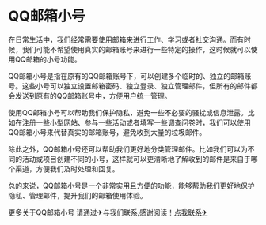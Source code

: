 # QQ邮箱小号

在日常生活中，我们经常需要使用邮箱来进行工作、学习或者社交沟通。而有时候，我们可能不希望使用真实的邮箱账号来进行一些特定的操作，这时候就可以使用QQ邮箱的小号功能。

QQ邮箱小号是指在原有的QQ邮箱账号下，可以创建多个临时的、独立的邮箱账号。这些小号可以独立设置邮箱密码、独立登录、独立管理邮件，但所有的邮件都会发送到原有的QQ邮箱账号中，方便用户统一管理。

使用QQ邮箱小号可以帮助我们保护隐私，避免一些不必要的骚扰或信息泄露。比如在注册一些小型网站、参与一些活动或者填写一些调查问卷时，我们可以使用QQ邮箱小号来代替真实的邮箱账号，避免收到大量的垃圾邮件。

除此之外，QQ邮箱小号还可以帮助我们更好地分类管理邮件。比如我们可以为不同的活动或项目创建不同的小号，这样就可以更清晰地了解收到的邮件是来自于哪个渠道，方便我们及时处理和回复。

总的来说，QQ邮箱小号是一个非常实用且方便的功能，能够帮助我们更好地保护隐私、管理邮件，提升我们的邮箱使用体验。

更多关于QQ邮箱小号 请通过✈与我们联系,感谢阅读！[点我联系✈](https://file.G208.com)